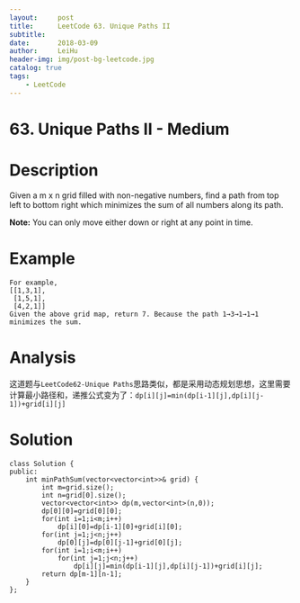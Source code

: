 ```yaml
---
layout:     post
title:      LeetCode 63. Unique Paths II
subtitle:   
date:       2018-03-09
author:     LeiHu
header-img: img/post-bg-leetcode.jpg
catalog: true
tags:
    - LeetCode
---
```

# 63. Unique Paths II - Medium

# Description
Given a m x n grid filled with non-negative numbers, find a path from top left to bottom right which minimizes the sum of all numbers along its path.

**Note:** You can only move either down or right at any point in time.

# Example
```
For example,
[[1,3,1],
 [1,5,1],
 [4,2,1]]
Given the above grid map, return 7. Because the path 1→3→1→1→1 minimizes the sum.
```

# Analysis
这道题与`LeetCode62-Unique Paths`思路类似，都是采用动态规划思想，这里需要计算最小路径和，递推公式变为了：`dp[i][j]=min(dp[i-1][j],dp[i][j-1])+grid[i][j]`

# Solution
```
class Solution {
public:
    int minPathSum(vector<vector<int>>& grid) {
        int m=grid.size();
        int n=grid[0].size();
        vector<vector<int>> dp(m,vector<int>(n,0));
        dp[0][0]=grid[0][0];
        for(int i=1;i<m;i++)
            dp[i][0]=dp[i-1][0]+grid[i][0];
        for(int j=1;j<n;j++)
            dp[0][j]=dp[0][j-1]+grid[0][j];
        for(int i=1;i<m;i++)
            for(int j=1;j<n;j++)
                dp[i][j]=min(dp[i-1][j],dp[i][j-1])+grid[i][j];
        return dp[m-1][n-1];
    }
};
```
